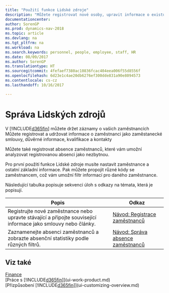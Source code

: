 ```yaml
---
title: "Použití funkce Lidské zdroje"
description: "Můžete registrovat nové osoby, upravit informace o existujícím personálu a zaznamenat a analyzovat absenci."
documentationcenter: 
author: SorenGP
ms.prod: dynamics-nav-2018
ms.topic: article
ms.devlang: na
ms.tgt_pltfrm: na
ms.workload: na
ms.search.keywords: personnel, people, employee, staff, HR
ms.date: 08/09/2017
ms.author: SorenGP
ms.translationtype: HT
ms.sourcegitcommit: 4fefaef7380ac10836fcac404eea006f55d8556f
ms.openlocfilehash: 6d23e1c4ae20db6276ef300dde831a90e8094573
ms.contentlocale: cs-cz
ms.lasthandoff: 10/16/2017

---
```

# <a name="manage-human-resources"></a>Správa Lidských zdrojů
V [!INCLUDE[d365fin](includes/d365fin_md.md)] můžete držet záznamy o vašich zaměstnancích Můžete registrovat a udržovat informace o zaměstnanci jako zaměstanecké smlouvy, důvěrné informace, kvalifikace a kontakty

Můžete také registrovat absence zaměstnanců, které vám umožní analyzovat registrovanou absenci jako nezbytnou.

Pro první použití funkce Lidské zdroje musíte nastavit zaměstnance a ostatní základní informace. Pak můžete propojit různé kódy se zaměstnancem, což vám umožní filtr informací pro daného zaměstnance.

Následující tabulka popisuje sekvenci úloh s odkazy na témata, která je popisují.

| Popis | Odkaz |
| --- | --- |
| Registrujte nové zaměstnance nebo upravte stávající a připojte související informace jako smlouvy nebo články. |[Návod: Registrace zaměstnanců](hr-how-register-employees.md) |
| Zaznamenejte absenci zaměstnanců a zobrazte absenční statistiky podle různých filtrů. |[Návod: Správa absence zaměstnanců](hr-how-manage-absence.md) |

## <a name="see-also"></a>Viz také
[Finance](finance.md)  
[Práce s [!INCLUDE[d365fin](includes/d365fin_md.md)]](ui-work-product.md)  
[Přizpůsobení [!INCLUDE[d365fin](includes/d365fin_md.md)]](ui-customizing-overview.md)        

